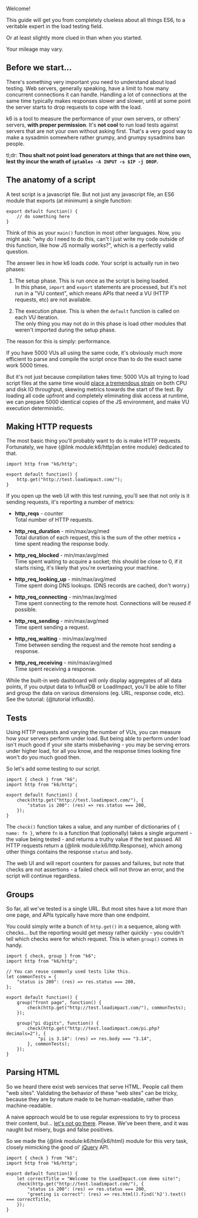 Welcome!

This guide will get you from completely clueless about all things ES6, to a veritable expert in the load testing field.

Or at least slightly more clued in than when you started.

Your mileage may vary.

Before we start...
------------------

There's something very important you need to understand about load testing. Web servers, generally speaking, have a limit to how many concurrent connections it can handle. Handling a lot of connections at the same time typically makes responses slower and slower, until at some point the server starts to drop requests to cope with the load.

k6 is a tool to measure the performance of your own servers, or others' servers, **with proper permission**. It's **not cool** to run load tests against servers that are not your own without asking first. That's a very good way to make a sysadmin somewhere rather grumpy, and grumpy sysadmins ban people.

tl;dr: **Thou shalt not point load generators at things that are not thine own, lest thy incur the wrath of `iptables -A INPUT -s $IP -j DROP`.**

The anatomy of a script
-----------------------

A test script is a javascript file. But not just any javascript file, an ES6 module that exports (at minimum) a single function:

```es6
export default function() {
    // do something here
}
```

Think of this as your `main()` function in most other languages. Now, you might ask: "why do I need to do this, can't I just write my code outside of this function, like how JS normally works?", which is a perfectly valid question.

The answer lies in how k6 loads code. Your script is actually run in two phases:

1.  The setup phase. This is run once as the script is being loaded.  
    In this phase, `import` and `export` statements are processed, but it's not run in a "VU context", which means APIs that need a VU (HTTP requests, etc) are not available.

2.  The execution phase. This is when the `default` function is called on each VU iteration.  
    The only thing you may not do in this phase is load other modules that weren't imported during the setup phase.

The reason for this is simply: performance.

If you have 5000 VUs all using the same code, it's obviously much more efficient to parse and compile the script once than to do the exact same work 5000 times.

But it's not just because compilation takes time: 5000 VUs all trying to load script files at the same time would [place a tremendous strain](https://en.wikipedia.org/wiki/Thundering_herd_problem) on both CPU and disk IO throughput, skewing metrics towards the start of the test. By loading all code upfront and completely eliminating disk access at runtime, we can prepare 5000 identical copies of the JS environment, and make VU execution deterministic.

Making HTTP requests
--------------------

The most basic thing you'll probably want to do is make HTTP requests. Fortunately, we have {@link module:k6/http|an entire module} dedicated to that.

```es6
import http from "k6/http";

export default function() {
    http.get("http://test.loadimpact.com/");
}
```

If you open up the web UI with this test running, you'll see that not only is it sending requests, it's reporting a number of metrics:

* **http_reqs** - counter  
  Total number of HTTP requests.

* **http_req_duration** - min/max/avg/med  
  Total duration of each request, this is the sum of the other metrics + time spent reading the response body.

* **http_req_blocked** - min/max/avg/med  
  Time spent waiting to acquire a socket; this should be close to 0, if it starts rising, it's likely that you're overtaxing your machine.

* **http_req_looking_up** - min/max/avg/med  
  Time spent doing DNS lookups. (DNS records are cached, don't worry.)
  
* **http_req_connecting** - min/max/avg/med  
  Time spent connecting to the remote host. Connections will be reused if possible.
  
* **http_req_sending** - min/max/avg/med  
  Time spent sending a request.
  
* **http_req_waiting** - min/max/avg/med  
  Time between sending the request and the remote host sending a response.
  
* **http_req_receiving** - min/max/avg/med  
  Time spent receiving a response.

While the built-in web dashboard will only display aggregates of all data points, if you output data to InfluxDB or LoadImpact, you'll be able to filter and group the data on various dimensions (eg. URL, response code, etc). See the tutorial: {@tutorial influxdb}.

Tests
-----

Using HTTP requests and varying the number of VUs, you can measure how your servers perform under load. But being able to perform under load isn't much good if your site starts misbehaving - you may be serving errors under higher load, for all you know, and the response times looking fine won't do you much good then.

So let's add some testing to our script.

```es6
import { check } from "k6";
import http from "k6/http";

export default function() {
    check(http.get("http://test.loadimpact.com/"), {
        "status is 200": (res) => res.status === 200,
    });
}
```

The `check()` function takes a value, and any number of dictionaries of `{ name: fn }`, where `fn` is a function that (optionally) takes a single argument - the value being tested - and returns a truthy value if the test passed. All HTTP requests return a {@link module:k6/http.Response}, which among other things contains the response `status` and `body`.

The web UI and will report counters for passes and failures, but note that checks are not assertions - a failed check will not throw an error, and the script will continue regardless.

Groups
------

So far, all we've tested is a single URL. But most sites have a lot more than one page, and APIs typically have more than one endpoint.

You could simply write a bunch of `http.get()` in a sequence, along with checks... but the reporting would get messy rather quickly - you couldn't tell which checks were for which request. This is when `group()` comes in handy.

```es6
import { check, group } from "k6";
import http from "k6/http";

// You can reuse commonly used tests like this.
let commonTests = {
    "status is 200": (res) => res.status === 200,
};

export default function() {
    group("front page", function() {
        check(http.get("http://test.loadimpact.com/"), commonTests);
    });
    
    group("pi digits", function() {
        check(http.get("http://test.loadimpact.com/pi.php?decimals=2"), {
            "pi is 3.14": (res) => res.body === "3.14",
        }, commonTests);
    });
}
```

Parsing HTML
------------

So we heard there exist web services that serve HTML. People call them "web sites". Validating the behavior of these "web sites" can be tricky, because they are by nature made to be human-readable, rather than machine-readable.

A naive approach would be to use regular expressions to try to process their content, but... [let's not go there](http://stackoverflow.com/a/1732454/386580). Please. We've been there, and it was naught but misery, bugs and false positives.

So we made the {@link module:k6/html|k6/html} module for this very task, closely mimicking the good ol' [jQuery](https://jquery.com/) API.

```es6
import { check } from "k6";
import http from "k6/http";

export default function() {
    let correctTitle = "Welcome to the LoadImpact.com demo site!";
    check(http.get("http://test.loadimpact.com/"), {
        "status is 200": (res) => res.status === 200,
        "greeting is correct": (res) => res.html().find('h2').text() === correctTitle,
    });
}
```
